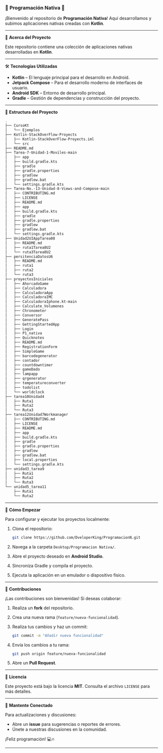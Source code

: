 ### 🌟 **Programación Nativa** 🌟

¡Bienvenido al repositorio de **Programación Nativa**! Aquí desarrollamos y subimos aplicaciones nativas creadas con **Kotlin**. 

---

📌 **Acerca del Proyecto**

Este repositorio contiene una colección de aplicaciones nativas desarrolladas en **Kotlin**. 

---

🛠 **Tecnologías Utilizadas**

* **Kotlin** – El lenguaje principal para el desarrollo en Android.
* **Jetpack Compose** – Para el desarrollo moderno de interfaces de usuario.
* **Android SDK** – Entorno de desarrollo principal.
* **Gradle** – Gestión de dependencias y construcción del proyecto.

---
📂 **Estructura del Proyecto**

```bash
.
├── CursoKt
│   └── Ejemplos
├── Kotlin-StackOverFlow-Proyects
│   ├── Kotlin-StackOverFlow-Proyects.iml
│   └── src
├── README.md
├── Tarea-7-Unidad-1-Moviles-main
│   ├── app
│   ├── build.gradle.kts
│   ├── gradle
│   ├── gradle.properties
│   ├── gradlew
│   ├── gradlew.bat
│   └── settings.gradle.kts
├── Tarea-No.-13-Unidad-8-Views-and-Compose-main
│   ├── CONTRIBUTING.md
│   ├── LICENSE
│   ├── README.md
│   ├── app
│   ├── build.gradle.kts
│   ├── gradle
│   ├── gradle.properties
│   ├── gradlew
│   ├── gradlew.bat
│   └── settings.gradle.kts
├── Unidad2UIAppTarea08
│   ├── README.md
│   ├── ruta1Tarea8U2
│   └── ruta3Tarea8U2
├── persitenciaDatosU6
│   ├── README.md
│   ├── ruta1
│   ├── ruta2
│   └── ruta3
├── proyectosIniciales
│   ├── AhorcadoGame
│   ├── Calculadora
│   ├── CalculadoraApp
│   ├── CalculadoraIMC
│   ├── CalculadoraIphone.kt-main
│   ├── Calculate_Volumenes
│   ├── Chronometer
│   ├── Conversor
│   ├── GeneratePass
│   ├── GettingStartedApp
│   ├── Login
│   ├── P1_nativa
│   ├── Quicknotes
│   ├── README.md
│   ├── RegistrationForm
│   ├── SimpleGame
│   ├── barcodegenerator
│   ├── contador
│   ├── countdowntimer
│   ├── gameDado
│   ├── lampapp
│   ├── qrgenerator
│   ├── temperatureconverter
│   ├── todolist
│   └── worldclock
├── tarea10Unidad4
│   ├── Ruta1
│   ├── Ruta2
│   └── Ruta3
├── tarea12Unidad7Workmanager
│   ├── CONTRIBUTING.md
│   ├── LICENSE
│   ├── README.md
│   ├── app
│   ├── build.gradle.kts
│   ├── gradle
│   ├── gradle.properties
│   ├── gradlew
│   ├── gradlew.bat
│   ├── local.properties
│   └── settings.gradle.kts
├── unidad3_tarea9
│   ├── Ruta1
│   ├── Ruta2
│   └── Ruta3
└── unidad5_tarea11
    ├── Ruta1
    └── Ruta2
```

---

🚀 **Cómo Empezar**

Para configurar y ejecutar los proyectos localmente:

1. Clona el repositorio:

   ```bash
   git clone https://github.com/DveloperKing/ProgramacionN.git
   ```

2. Navega a la carpeta `Desktop/Programacion Nativa/`.

3. Abre el proyecto deseado en **Android Studio**.

4. Sincroniza Gradle y compila el proyecto.

5. Ejecuta la aplicación en un emulador o dispositivo físico.

---

🤝 **Contribuciones**

¡Las contribuciones son bienvenidas! Si deseas colaborar:

1. Realiza un **fork** del repositorio.

2. Crea una nueva rama (`feature/nueva-funcionalidad`).

3. Realiza tus cambios y haz un commit:

   ```bash
   git commit -m "Añadir nueva funcionalidad"
   ```

4. Envía los cambios a tu rama:

   ```bash
   git push origin feature/nueva-funcionalidad
   ```

5. Abre un **Pull Request**.

---

📄 **Licencia**

Este proyecto está bajo la licencia **MIT**. Consulta el archivo `LICENSE` para más detalles.

---

🌟 **Mantente Conectado**

Para actualizaciones y discusiones:

* Abre un **issue** para sugerencias o reportes de errores.
* Únete a nuestras discusiones en la comunidad.

¡Feliz programación! 💻🔥

---

